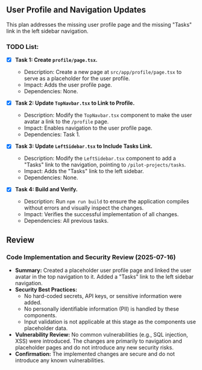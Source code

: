 ## User Profile and Navigation Updates

This plan addresses the missing user profile page and the missing "Tasks" link in the left sidebar navigation.

### TODO List:

- [x] **Task 1: Create `profile/page.tsx`.**
    - Description: Create a new page at `src/app/profile/page.tsx` to serve as a placeholder for the user profile.
    - Impact: Adds the user profile page.
    - Dependencies: None.

- [x] **Task 2: Update `TopNavbar.tsx` to Link to Profile.**
    - Description: Modify the `TopNavbar.tsx` component to make the user avatar a link to the `/profile` page.
    - Impact: Enables navigation to the user profile page.
    - Dependencies: Task 1.

- [x] **Task 3: Update `LeftSidebar.tsx` to Include Tasks Link.**
    - Description: Modify the `LeftSidebar.tsx` component to add a "Tasks" link to the navigation, pointing to `/pilot-projects/tasks`.
    - Impact: Adds the "Tasks" link to the left sidebar.
    - Dependencies: None.

- [x] **Task 4: Build and Verify.**
    - Description: Run `npm run build` to ensure the application compiles without errors and visually inspect the changes.
    - Impact: Verifies the successful implementation of all changes.
    - Dependencies: All previous tasks.

## Review

### Code Implementation and Security Review (2025-07-16)

*   **Summary:** Created a placeholder user profile page and linked the user avatar in the top navigation to it. Added a "Tasks" link to the left sidebar navigation.
*   **Security Best Practices:**
    *   No hard-coded secrets, API keys, or sensitive information were added.
    *   No personally identifiable information (PII) is handled by these components.
    *   Input validation is not applicable at this stage as the components use placeholder data.
*   **Vulnerability Review:** No common vulnerabilities (e.g., SQL injection, XSS) were introduced. The changes are primarily to navigation and placeholder pages and do not introduce any new security risks.
*   **Confirmation:** The implemented changes are secure and do not introduce any known vulnerabilities.